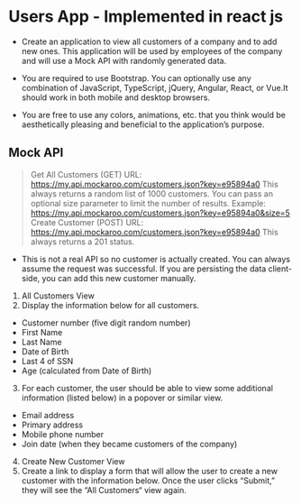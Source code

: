 # Users App - Implemented in react js

- Create an application to view all customers of a company and to add new ones. This application will be used by employees of the company and will use a Mock API with randomly generated data.

- You are required to use Bootstrap. You can optionally use any combination of JavaScript, TypeScript, jQuery, Angular, React, or Vue.It should work in both mobile and desktop browsers.

- You are free to use any colors, animations, etc. that you think would be aesthetically pleasing and beneficial to the application’s purpose.

## Mock API
> Get All Customers (GET)
URL: https://my.api.mockaroo.com/customers.json?key=e95894a0
This always returns a random list of 1000 customers.
You can pass an optional size parameter to limit the number of results.
Example: https://my.api.mockaroo.com/customers.json?key=e95894a0&size=5
> Create Customer (POST)
URL: https://my.api.mockaroo.com/customers.json?key=e95894a0
This always returns a 201 status.

- This is not a real API so no customer is actually created. You can always assume the request was successful. If you are persisting the data client-side, you can add this new customer manually.
1. All Customers View
2. Display the information below for all customers.
- Customer number (five digit random number)
- First Name
- Last Name
- Date of Birth
- Last 4 of SSN
- Age (calculated from Date of Birth)
3. For each customer, the user should be able to view some additional information (listed below) in a popover or similar view.
- Email address
- Primary address
- Mobile phone number
- Join date (when they became customers of the company)
4. Create New Customer View
5. Create a link to display a form that will allow the user to create a new customer with the information below. Once the user clicks “Submit,” they will see the “All Customers“ view again.